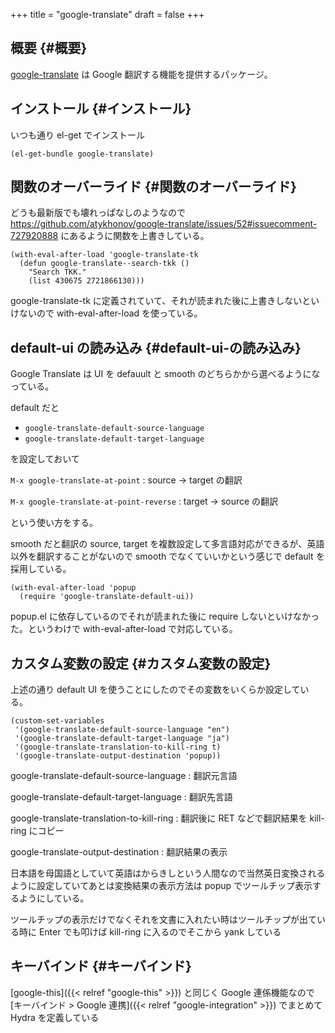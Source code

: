 +++
title = "google-translate"
draft = false
+++

## 概要 {#概要}

[google-translate](https://github.com/atykhonov/google-translate) は Google 翻訳する機能を提供するパッケージ。


## インストール {#インストール}

いつも通り el-get でインストール

```emacs-lisp
(el-get-bundle google-translate)
```


## 関数のオーバーライド {#関数のオーバーライド}

どうも最新版でも壊れっぱなしのようなので
<https://github.com/atykhonov/google-translate/issues/52#issuecomment-727920888>
にあるように関数を上書きしている。

```emacs-lisp
(with-eval-after-load 'google-translate-tk
  (defun google-translate--search-tkk ()
    "Search TKK."
    (list 430675 2721866130)))
```

google-translate-tk に定義されていて、それが読まれた後に上書きしないといけないので
with-eval-after-load を使っている。


## default-ui の読み込み {#default-ui-の読み込み}

Google Translate は UI を defauult と smooth のどちらかから選べるようになっている。

default だと

-   `google-translate-default-source-language`
-   `google-translate-default-target-language`

を設定しておいて

`M-x google-translate-at-point`
: source → target の翻訳

`M-x google-translate-at-point-reverse`
: target → source の翻訳

という使い方をする。

smooth だと翻訳の source, target を複数設定して多言語対応ができるが、英語以外を翻訳することがないので smooth でなくていいかという感じで default を採用している。

```emacs-lisp
(with-eval-after-load 'popup
  (require 'google-translate-default-ui))
```

popup.el に依存しているのでそれが読まれた後に require しないといけなかった。というわけで with-eval-after-load で対応している。


## カスタム変数の設定 {#カスタム変数の設定}

上述の通り default UI を使うことにしたのでその変数をいくらか設定している。

```emacs-lisp
(custom-set-variables
 '(google-translate-default-source-language "en")
 '(google-translate-default-target-language "ja")
 '(google-translate-translation-to-kill-ring t)
 '(google-translate-output-destination 'popup))
```

google-translate-default-source-language
: 翻訳元言語

google-translate-default-target-language
: 翻訳先言語

google-translate-translation-to-kill-ring
: 翻訳後に RET などで翻訳結果を kill-ring にコピー

google-translate-output-destination
: 翻訳結果の表示

日本語を母国語としていて英語はからきしという人間なので当然英日変換されるように設定していてあとは変換結果の表示方法は popup でツールチップ表示するようにしている。

ツールチップの表示だけでなくそれを文書に入れたい時はツールチップが出ている時に Enter でも叩けば kill-ring に入るのでそこから yank している


## キーバインド {#キーバインド}

[google-this]({{< relref "google-this" >}}) と同じく Google 連係機能なので
[キーバインド &gt; Google 連携]({{< relref "google-integration" >}}) でまとめて Hydra を定義している

